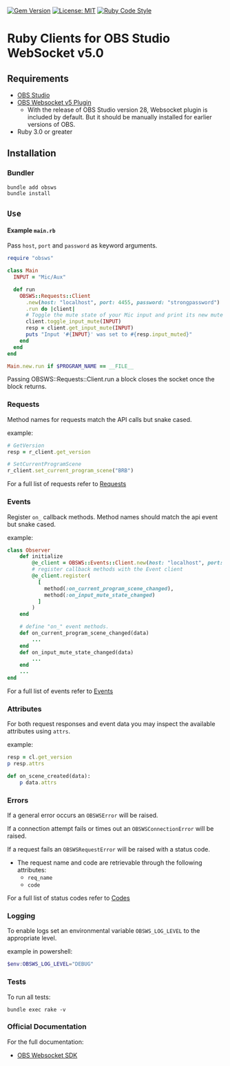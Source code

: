 [![Gem Version](https://badge.fury.io/rb/obsws.svg)](https://badge.fury.io/rb/obsws)
[![License: MIT](https://img.shields.io/badge/License-MIT-yellow.svg)](https://github.com/onyx-and-iris/obsws-ruby/blob/dev/LICENSE)
[![Ruby Code Style](https://img.shields.io/badge/code_style-standard-violet.svg)](https://github.com/standardrb/standard)

# Ruby Clients for OBS Studio WebSocket v5.0

## Requirements

- [OBS Studio](https://obsproject.com/)
- [OBS Websocket v5 Plugin](https://github.com/obsproject/obs-websocket/releases/tag/5.0.0)
  - With the release of OBS Studio version 28, Websocket plugin is included by default. But it should be manually installed for earlier versions of OBS.
- Ruby 3.0 or greater

## Installation

### Bundler

```
bundle add obsws
bundle install
```

## `Use`

#### Example `main.rb`

Pass `host`, `port` and `password` as keyword arguments.

```ruby
require "obsws"

class Main
  INPUT = "Mic/Aux"

  def run
    OBSWS::Requests::Client
      .new(host: "localhost", port: 4455, password: "strongpassword")
      .run do |client|
      # Toggle the mute state of your Mic input and print its new mute state
      client.toggle_input_mute(INPUT)
      resp = client.get_input_mute(INPUT)
      puts "Input '#{INPUT}' was set to #{resp.input_muted}"
    end
  end
end

Main.new.run if $PROGRAM_NAME == __FILE__
```

Passing OBSWS::Requests::Client.run a block closes the socket once the block returns.

### Requests

Method names for requests match the API calls but snake cased.

example:

```ruby
# GetVersion
resp = r_client.get_version

# SetCurrentProgramScene
r_client.set_current_program_scene("BRB")
```

For a full list of requests refer to [Requests](https://github.com/obsproject/obs-websocket/blob/master/docs/generated/protocol.md#requests)

### Events

Register `on_` callback methods. Method names should match the api event but snake cased.

example:

```ruby
class Observer
    def initialize
        @e_client = OBSWS::Events::Client.new(host: "localhost", port: 4455, password: "strongpassword")
        # register callback methods with the Event client
        @e_client.register(
          [
            method(:on_current_program_scene_changed),
            method(:on_input_mute_state_changed)
          ]
        )
    end

    # define "on_" event methods.
    def on_current_program_scene_changed(data)
        ...
    end
    def on_input_mute_state_changed(data)
        ...
    end
    ...
end
```

For a full list of events refer to [Events](https://github.com/obsproject/obs-websocket/blob/master/docs/generated/protocol.md#events)

### Attributes

For both request responses and event data you may inspect the available attributes using `attrs`.

example:

```ruby
resp = cl.get_version
p resp.attrs

def on_scene_created(data):
    p data.attrs
```

### Errors

If a general error occurs an `OBSWSError` will be raised.

If a connection attempt fails or times out an `OBSWSConnectionError` will be raised.

If a request fails an `OBSWSRequestError` will be raised with a status code.

- The request name and code are retrievable through the following attributes:
  - `req_name`
  - `code`

For a full list of status codes refer to [Codes](https://github.com/obsproject/obs-websocket/blob/master/docs/generated/protocol.md#requeststatus)

### Logging

To enable logs set an environmental variable `OBSWS_LOG_LEVEL` to the appropriate level.

example in powershell:

```powershell
$env:OBSWS_LOG_LEVEL="DEBUG"
```

### Tests

To run all tests:

```
bundle exec rake -v
```

### Official Documentation

For the full documentation:

- [OBS Websocket SDK](https://github.com/obsproject/obs-websocket/blob/master/docs/generated/protocol.md#obs-websocket-501-protocol)
